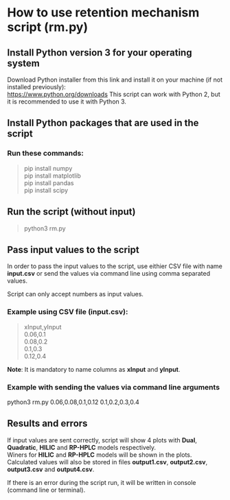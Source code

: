 # How to use retention mechanism script (rm.py)

## Install Python version 3 for your operating system

Download Python installer from this link and install it on your machine (if not installed previously):\
https://www.python.org/downloads
This script can work with Python 2, but it is recommended to use it with Python 3.

## Install Python packages that are used in the script

### Run these commands:

>pip install numpy\
>pip install matplotlib\
>pip install pandas\
>pip install scipy

## Run the script (without input)

>python3 rm.py

## Pass input values to the script

In order to pass the input values to the script, use eithier CSV file with name **input.csv** or send the values via
command line using comma separated values.

Script can only accept numbers as input values.

### Example using CSV file (input.csv):

>xInput,yInput\
>0.06,0.1\
>0.08,0.2\
>0.1,0.3\
>0.12,0.4

**Note**: It is mandatory to name columns as **xInput** and **yInput**.

### Example with sending the values via command line arguments

python3 rm.py 0.06,0.08,0.1,0.12 0.1,0.2,0.3,0.4

## Results and errors

If input values are sent correctly, script will show 4 plots with **Dual**, **Quadratic**, **HILIC** and **RP-HPLC** models respectively.\
Winers for **HILIC** and **RP-HPLC** models will be shown in the plots.\
Calculated values will also be stored in files **output1.csv**, **output2.csv**, **output3.csv** and **output4.csv**.

If there is an error during the script run, it will be written in console (command line or terminal).